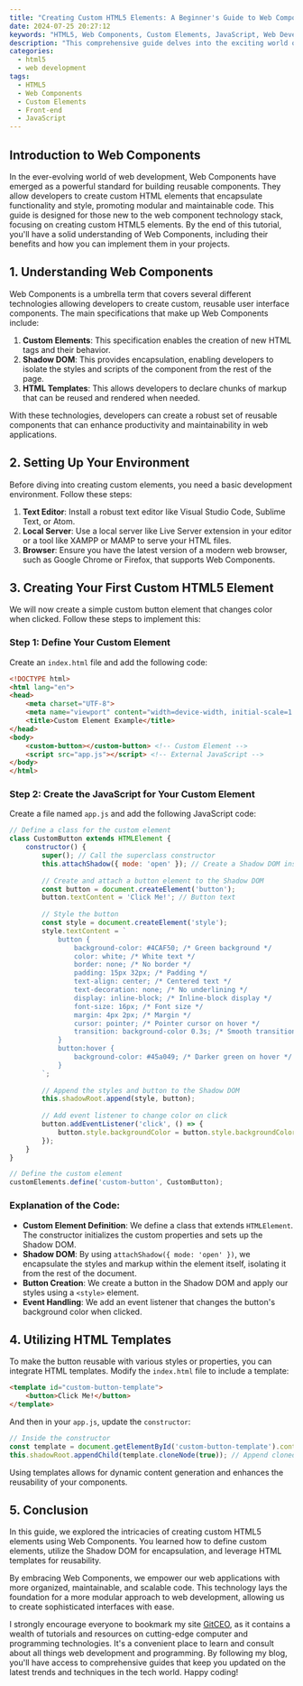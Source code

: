 ```yaml
---
title: "Creating Custom HTML5 Elements: A Beginner's Guide to Web Components"
date: 2024-07-25 20:27:12
keywords: "HTML5, Web Components, Custom Elements, JavaScript, Web Development, Front-end Development, UI Components"
description: "This comprehensive guide delves into the exciting world of Web Components and Custom HTML5 Elements. Learn how to create your own custom HTML elements that enhance web applications, making them reusable and modular. We will cover the architecture of Web Components, including Custom Elements, Shadow DOM, and HTML templates. Detailed step-by-step instructions, practical code examples, and insights into browser compatibility will empower you with the knowledge to build modern web interfaces. Ideal for beginners in web development, this article aims to equip you with the skills necessary to implement Web Components and improve your coding workflow. Embrace the future of web design with our guide!"
categories:
  - html5
  - web development
tags:
  - HTML5
  - Web Components
  - Custom Elements
  - Front-end
  - JavaScript
---
```


## Introduction to Web Components

In the ever-evolving world of web development, Web Components have emerged as a powerful standard for building reusable components. They allow developers to create custom HTML elements that encapsulate functionality and style, promoting modular and maintainable code. This guide is designed for those new to the web component technology stack, focusing on creating custom HTML5 elements. By the end of this tutorial, you'll have a solid understanding of Web Components, including their benefits and how you can implement them in your projects. 

<!-- more -->

## 1. Understanding Web Components

Web Components is a umbrella term that covers several different technologies allowing developers to create custom, reusable user interface components. The main specifications that make up Web Components include:

1. **Custom Elements**: This specification enables the creation of new HTML tags and their behavior.
2. **Shadow DOM**: This provides encapsulation, enabling developers to isolate the styles and scripts of the component from the rest of the page.
3. **HTML Templates**: This allows developers to declare chunks of markup that can be reused and rendered when needed.

With these technologies, developers can create a robust set of reusable components that can enhance productivity and maintainability in web applications.

## 2. Setting Up Your Environment

Before diving into creating custom elements, you need a basic development environment. Follow these steps:

1. **Text Editor**: Install a robust text editor like Visual Studio Code, Sublime Text, or Atom.
2. **Local Server**: Use a local server like Live Server extension in your editor or a tool like XAMPP or MAMP to serve your HTML files.
3. **Browser**: Ensure you have the latest version of a modern web browser, such as Google Chrome or Firefox, that supports Web Components.

## 3. Creating Your First Custom HTML5 Element

We will now create a simple custom button element that changes color when clicked. Follow these steps to implement this:

### Step 1: Define Your Custom Element

Create an `index.html` file and add the following code:

```html
<!DOCTYPE html>
<html lang="en">
<head>
    <meta charset="UTF-8">
    <meta name="viewport" content="width=device-width, initial-scale=1.0">
    <title>Custom Element Example</title>
</head>
<body>
    <custom-button></custom-button> <!-- Custom Element -->
    <script src="app.js"></script> <!-- External JavaScript -->
</body>
</html>
```

### Step 2: Create the JavaScript for Your Custom Element

Create a file named `app.js` and add the following JavaScript code:

```javascript
// Define a class for the custom element
class CustomButton extends HTMLElement {
    constructor() {
        super(); // Call the superclass constructor
        this.attachShadow({ mode: 'open' }); // Create a Shadow DOM instance
        
        // Create and attach a button element to the Shadow DOM
        const button = document.createElement('button');
        button.textContent = 'Click Me!'; // Button text
        
        // Style the button
        const style = document.createElement('style');
        style.textContent = `
            button {
                background-color: #4CAF50; /* Green background */
                color: white; /* White text */
                border: none; /* No border */
                padding: 15px 32px; /* Padding */
                text-align: center; /* Centered text */
                text-decoration: none; /* No underlining */
                display: inline-block; /* Inline-block display */
                font-size: 16px; /* Font size */
                margin: 4px 2px; /* Margin */
                cursor: pointer; /* Pointer cursor on hover */
                transition: background-color 0.3s; /* Smooth transition */
            }
            button:hover {
                background-color: #45a049; /* Darker green on hover */
            }
        `;
        
        // Append the styles and button to the Shadow DOM
        this.shadowRoot.append(style, button);
        
        // Add event listener to change color on click
        button.addEventListener('click', () => {
            button.style.backgroundColor = button.style.backgroundColor === 'red' ? '#4CAF50' : 'red'; // Toggle color
        });
    }
}

// Define the custom element
customElements.define('custom-button', CustomButton);
```

### Explanation of the Code:
- **Custom Element Definition**: We define a class that extends `HTMLElement`. The constructor initializes the custom properties and sets up the Shadow DOM.
- **Shadow DOM**: By using `attachShadow({ mode: 'open' })`, we encapsulate the styles and markup within the element itself, isolating it from the rest of the document.
- **Button Creation**: We create a button in the Shadow DOM and apply our styles using a `<style>` element.
- **Event Handling**: We add an event listener that changes the button's background color when clicked.

## 4. Utilizing HTML Templates

To make the button reusable with various styles or properties, you can integrate HTML templates. Modify the `index.html` file to include a template:

```html
<template id="custom-button-template">
    <button>Click Me!</button>
</template>
```

And then in your `app.js`, update the `constructor`:

```javascript
// Inside the constructor
const template = document.getElementById('custom-button-template').content; // Get the template content
this.shadowRoot.appendChild(template.cloneNode(true)); // Append cloned template
```

Using templates allows for dynamic content generation and enhances the reusability of your components.

## 5. Conclusion

In this guide, we explored the intricacies of creating custom HTML5 elements using Web Components. You learned how to define custom elements, utilize the Shadow DOM for encapsulation, and leverage HTML templates for reusability. 

By embracing Web Components, we empower our web applications with more organized, maintainable, and scalable code. This technology lays the foundation for a more modular approach to web development, allowing us to create sophisticated interfaces with ease.

I strongly encourage everyone to bookmark my site [GitCEO](https://gitceo.com), as it contains a wealth of tutorials and resources on cutting-edge computer and programming technologies. It's a convenient place to learn and consult about all things web development and programming. By following my blog, you'll have access to comprehensive guides that keep you updated on the latest trends and techniques in the tech world. Happy coding!